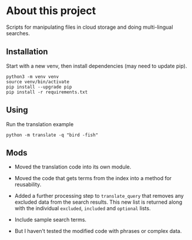 # About this project

Scripts for manipulating files in cloud storage and doing multi-lingual searches.


## Installation

Start with a new venv, then install dependencies (may need to update pip).

```
python3 -m venv venv
source venv/bin/activate
pip install --upgrade pip
pip install -r requirements.txt
```

## Using 

Run the translation example

```
python -m translate -q "bird -fish"
```


## Mods

- Moved the translation code into its own module.

- Moved the code that gets terms from the index into a method for reusability. 

- Added a further processing step to `translate_query` that removes any excluded data from the search results. This new list is returned along with the individual `excluded`, `included` and `optional` lists.

- Include sample search terms.

- But I haven't tested the modified code with phrases or complex data.